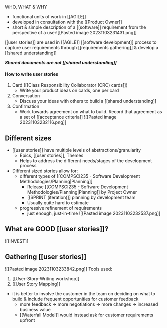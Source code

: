 WHO, WHAT & WHY

- functional units of work in [[AGILE]]
- developed in consultation with the [[Product Owner]]
- short & simple description of a [[software]] requirement from the perspective of a user![[Pasted image 20231103231431.png]]

[[user stories]] are used in [[AGILE]] [[software development]] process to capture user requirements through [[requirements gathering]] & develop a [[shared understanding]]

***Shared documents are not [[shared understanding]]***

#### How to write user stories
1. Card ([[Class Responsibility Collaborator (CRC) cards]])
	- Write your product ideas on cards, one per card
2. Conversation
	- Discuss your ideas with others to build a [[shared understanding]]
3. Confirmation
	- Work towards agreement on what to build. Record that agreement as a set of [[acceptance criteria]]
![[Pasted image 20231103232116.png]]

## Different sizes
- [[user stories]] have multiple levels of abstractions/granularity
	- Epics, [[user stories]], Themes
	- Helps to address the different needs/stages of the development process
- Different sized stories allow for:
	- different types of [[COMPSCI235 - Software Development Methodologies/Planning|Planning]]
		- Release [[COMPSCI235 - Software Development Methodologies/Planning|Planning]] by Project Owner
		- [[SPRINT (iteration)]] planning by development team
		- Usually quite hard to estimate
	- progressive refinement of requirements
		- just enough, just-in-time
![[Pasted image 20231103232537.png]]

## What are GOOD [[user stories]]?
![[INVEST]]

## Gathering [[user stories]]
![[Pasted image 20231103233842.png]]
Tools used:
1. [[User-Story-Writing workshop]]
2. [[User Story Mapping]]

- it is better to involve the customer in the team on deciding on what to build & include frequent opportunities for customer feedback
	- more feedback $\rightarrow$ more negotiations $\rightarrow$ more changes $\rightarrow$ increased business value
	- [[Waterfall Model]] would instead ask for customer requirements upfront